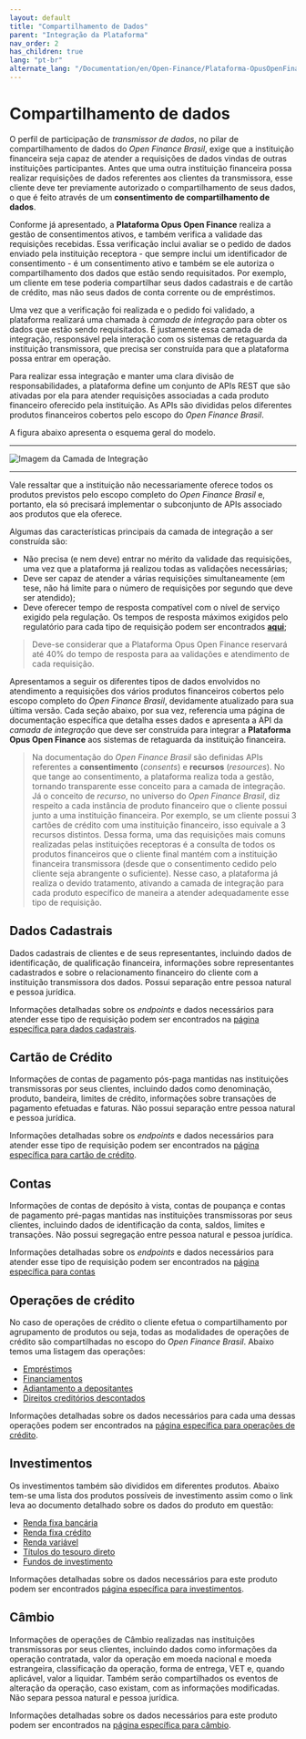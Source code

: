 ```yaml
---
layout: default
title: "Compartilhamento de Dados"
parent: "Integração da Plataforma"
nav_order: 2
has_children: true
lang: "pt-br"
alternate_lang: "/Documentation/en/Open-Finance/Plataforma-OpusOpenFinance/Integração/CamadaIntegração/"
---
```


# Compartilhamento de dados

O perfil de participação de *transmissor de dados*, no pilar de compartilhamento de dados do *Open Finance Brasil*, exige que a instituição financeira seja capaz de atender a requisições de dados vindas de outras instituições participantes. Antes que uma outra instituição financeira possa realizar requisições de dados referentes aos clientes da transmissora, esse cliente deve ter previamente autorizado o compartilhamento de seus dados, o que é feito através de um **consentimento de compartilhamento de dados**.

Conforme já apresentado, a **Plataforma Opus Open Finance** realiza a gestão de consentimentos ativos, e também verifica a validade das requisições recebidas. Essa verificação inclui avaliar se o pedido de dados enviado pela instituição receptora - que sempre inclui um identificador de consentimento - é um consentimento ativo e também se ele autoriza o compartilhamento dos dados que estão sendo requisitados. Por exemplo, um cliente em tese poderia compartilhar seus dados cadastrais e de cartão de crédito, mas não seus dados de conta corrente ou de empréstimos.

Uma vez que a verificação foi realizada e o pedido foi validado, a plataforma realizará uma chamada à *camada de integração* para obter os dados que estão sendo requisitados. É justamente essa camada de integração, responsável pela interação com os sistemas de retaguarda da instituição transmissora, que precisa ser construída para que a plataforma possa entrar em operação.

Para realizar essa integração e manter uma clara divisão de responsabilidades, a plataforma define um conjunto de APIs REST que são ativadas por ela para atender requisições associadas a cada produto financeiro oferecido pela instituição. As APIs são divididas pelos diferentes produtos financeiros cobertos pelo escopo do *Open Finance Brasil*.

A figura abaixo apresenta o esquema geral do modelo.

---

![Imagem da Camada de Integração][Imagem da Camada de Integração]

---

Vale ressaltar que a instituição não necessariamente oferece todos os produtos previstos pelo escopo completo do *Open Finance Brasil* e, portanto, ela só precisará implementar o subconjunto de APIs associado aos produtos que ela oferece.

Algumas das características principais da camada de integração a ser construída são:

- Não precisa (e nem deve) entrar no mérito da validade das requisições, uma vez que a plataforma já realizou todas as validações necessárias;
- Deve ser capaz de atender a várias requisições simultaneamente (em  tese, não há limite para o número de requisições por segundo que deve ser atendido);
- Deve oferecer tempo de resposta compatível com o nível de serviço exigido pela regulação. Os tempos de resposta máximos exigidos pelo regulatório para cada tipo de requisição podem ser encontrados [**aqui**][Tempos de Resposta];

> Deve-se considerar que a Plataforma Opus Open Finance reservará até 40% do tempo de resposta para aa validações e atendimento de cada requisição.

Apresentamos a seguir os diferentes tipos de dados envolvidos no atendimento a requisições dos vários produtos financeiros cobertos pelo escopo completo do *Open Finance Brasil*, devidamente atualizado para sua última versão. Cada seção abaixo, por sua vez, referencia uma página de documentação específica que detalha esses dados e apresenta a API da *camada de integração* que deve ser construída para integrar a **Plataforma Opus Open Finance** aos sistemas de retaguarda da instituição financeira.

> Na documentação do *Open Finance Brasil* são definidas APIs referentes a **consentimento** (*consents*) e **recursos** (*resources*). No que tange ao consentimento, a plataforma realiza toda a gestão, tornando transparente esse conceito para a camada de  integração. Já o conceito de *recurso*, no universo do *Open Finance Brasil*, diz respeito a cada instância de produto financeiro que o cliente possui junto a uma instituição financeira. Por exemplo, se um cliente possui 3 cartões de crédito com uma instituição financeiro, isso equivale a 3 recursos distintos.
> Dessa forma, uma das requisições mais comuns realizadas pelas instituições receptoras é a consulta de todos os produtos financeiros que o cliente final mantém com a instituição financeira transmissora (desde que o consentimento cedido pelo cliente seja abrangente o suficiente). Nesse caso, a plataforma já realiza o devido tratamento, ativando a camada de integração para cada produto específico de maneira a atender adequadamente esse tipo de requisição.

## Dados Cadastrais

Dados cadastrais de clientes e de seus representantes, incluindo dados de identificação, de qualificação financeira, informações sobre representantes cadastrados e sobre o relacionamento financeiro do cliente com a instituição transmissora dos dados.
Possui separação entre pessoa natural e pessoa jurídica.

Informações detalhadas sobre os *endpoints* e dados necessários para atender esse tipo de requisição podem ser encontrados na [página específica para dados cadastrais][Dados-Cadastrais].

## Cartão de Crédito

Informações de contas de pagamento pós-paga mantidas nas instituições transmissoras por seus clientes, incluindo dados como denominação, produto, bandeira, limites de crédito, informações sobre transações de pagamento efetuadas e faturas. Não possui separação entre pessoa natural e pessoa jurídica.

Informações detalhadas sobre os *endpoints* e dados necessários para atender esse tipo de requisição podem ser encontrados na [página específica para cartão de crédito][Cartão-crédito].

## Contas

Informações de contas de depósito à vista, contas de poupança e contas de pagamento pré-pagas mantidas nas instituições transmissoras por seus clientes, incluindo dados de identificação da conta, saldos, limites e transações. Não possui segregação entre pessoa natural e pessoa jurídica.

Informações detalhadas sobre os *endpoints* e dados necessários para atender esse tipo de requisição podem ser encontrados na [página específica para contas][Contas]

## Operações de crédito

No caso de operações de crédito o cliente efetua o compartilhamento por agrupamento de produtos ou seja, todas as modalidades de operações de crédito são compartilhadas no escopo do *Open Finance Brasil*. Abaixo temos uma listagem das operações:

- [Empréstimos][Empréstimo]
- [Financiamentos][Financiamento]
- [Adiantamento a depositantes][Adiantamento]
- [Direitos creditórios descontados][Direitos-Creditórios]

Informações detalhadas sobre os dados necessários para cada uma dessas operações podem ser encontrados na [página específica para operações de crédito][Crédito].

## Investimentos

Os investimentos também são divididos em diferentes produtos. Abaixo tem-se uma lista dos produtos possíveis de investimento assim como o link leva ao documento detalhado sobre os dados do produto em questão:

- [Renda fixa bancária](./dados-investimentos/dados-renda-fixa-bancaria.html)
- [Renda fixa crédito](./dados-investimentos/dados-renda-fixa-credito.html)
- [Renda variável](./dados-investimentos/dados-renda-variavel.html)
- [Títulos do tesouro direto](./dados-investimentos/dados-tesouro.html)
- [Fundos de investimento](./dados-investimentos/dados-fundos.html)

Informações detalhadas sobre os dados necessários para este produto podem ser encontrados [página específica para investimentos](./OOF-Investimento.html).

## Câmbio

Informações de operações de Câmbio realizadas nas instituições transmissoras por seus clientes, incluindo dados como informações da operação contratada, valor da operação em moeda nacional e moeda estrangeira, classificação da operação, forma de entrega, VET e, quando aplicável, valor a liquidar. Também serão compartilhados os eventos de alteração da operação, caso existam, com as informações modificadas. Não separa pessoa natural e pessoa jurídica.

Informações detalhadas sobre os dados necessários para este produto podem ser encontrados na [página específica para câmbio][Câmbio].

<!-- **gambia**: [API-Commons](../../../../swagger-ui/index.html?api=Opus-Commons) -->

<!-- Definição de links utilizados nesta página -->

[Imagem da Camada de Integração]: ./images/CamadaIntegração.png
[Tempos de Resposta]: https://openfinancebrasil.atlassian.net/wiki/spaces/OF/pages/17957025/Refer+ncia
<!-- [Guia APIs]: https://openfinancebrasil.atlassian.net/wiki/pages/viewpageattachments.action?pageId=17378841&preview=%2F17378841%2F17378864%2F%5B23-06%5DGuia_GT_Implementa%C3%A7%C3%A3oAPIs.pdf -->
[Dados-Cadastrais]: ../apis/Dados-Cadastrais.html
[Cartão-crédito]: ../apis/Cartão-de-Credito.html
[Contas]: ../apis/Contas.html
[Crédito]: ./OOF-Crédito.html
[Câmbio]: ../apis/Câmbio.html
[Empréstimo]: ../apis/Empréstimo.html
[Financiamento]: ../apis/Financiamento.html
[Adiantamento]: ../apis/Adiantamento.html
[Direitos-Creditórios]: ../apis/DireitosCreditórios.html
